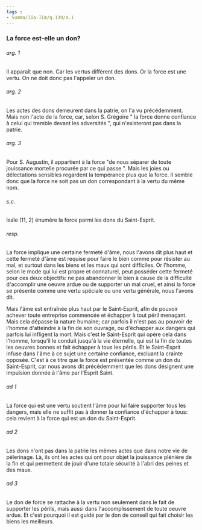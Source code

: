 ```yaml
---
tags : 
- Summa/IIa-IIæ/q.139/a.1
---
```


### La force est-elle un don?

###### arg. 1
Il apparaît que non. Car les vertus diffèrent des dons. Or la force est une vertu. On ne doit donc pas l'appeler un don. 

###### arg. 2
Les actes des dons demeurent dans la patrie, on l'a vu précédemment. Mais non l'acte de la force, car, selon S. Grégoire " la force donne confiance à celui qui tremble devant les adversités ", qui n'existeront pas dans la patrie. 

###### arg. 3
Pour S. Augustin, il appartient à la force "de nous séparer de toute jouissance mortelle procurée par ce qui passe ". Mais les joies ou délectations sensibles regardent la tempérance plus que la force. Il semble donc que la force ne soit pas un don correspondant à la vertu du même nom. 

###### s.c.
Isaïe (11, 2) énumère la force parmi les dons du Saint-Esprit. 

###### resp.
La force implique une certaine fermeté d'âme, nous l'avons dit plus haut et cette fermeté d'âme est requise pour faire le bien comme pour résister au mal, et surtout dans les biens et les maux qui sont difficiles. Or l'homme, selon le mode qui lui est propre et connaturel, peut posséder cette fermeté pour ces deux objectifs: ne pas abandonner le bien à cause de la difficulté d'accomplir une oeuvre ardue ou de supporter un mal cruel, et ainsi la force se présente comme une vertu spéciale ou une vertu générale, nous l'avons dit. 

Mais l'âme est entraînée plus haut par le Saint-Esprit, afin de pouvoir achever toute entreprise commencée et échapper à tout péril menaçant. Mais cela dépasse la nature humaine; car parfois il n'est pas au pouvoir de l'homme d'atteindre à la fin de son ouvrage, ou d'échapper aux dangers qui parfois lui infligent la mort. Mais c'est le Saint-Esprit qui opère cela dans l'homme, lorsqu'il le conduit jusqu'à la vie éternelle, qui est la fin de toutes les oeuvres bonnes et fait échapper à tous les périls. Et le Saint-Esprit infuse dans l'âme à ce sujet une certaine confiance, excluant la crainte opposée. C'est à ce titre que la force est présentée comme un don du Saint-Esprit, car nous avons dit précédemment que les dons désignent une impulsion donnée à l'âme par l'Esprit Saint. 

###### ad 1
La force qui est une vertu soutient l'âme pour lui faire supporter tous les dangers, mais elle ne suffit pas à donner la confiance d'échapper à tous: cela revient à la force qui est un don du Saint-Esprit. 

###### ad 2
Les dons n'ont pas dans la patrie les mêmes actes que dans notre vie de pèlerinage. Là, ils ont les actes qui ont pour objet la jouissance plénière de la fin et qui permettent de jouir d'une totale sécurité à l'abri des peines et des maux. 

###### ad 3
Le don de force se rattache à la vertu non seulement dans le fait de supporter les périls, mais aussi dans l'accomplissement de toute oeuvre ardue. Et c'est pourquoi il est guidé par le don de conseil qui fait choisir les biens les meilleurs. 

